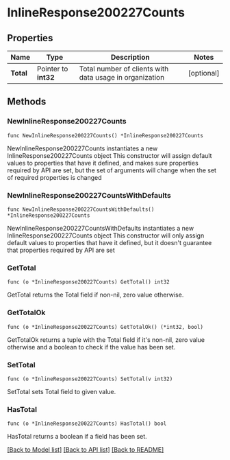 # InlineResponse200227Counts

## Properties

Name | Type | Description | Notes
------------ | ------------- | ------------- | -------------
**Total** | Pointer to **int32** | Total number of clients with data usage in organization | [optional] 

## Methods

### NewInlineResponse200227Counts

`func NewInlineResponse200227Counts() *InlineResponse200227Counts`

NewInlineResponse200227Counts instantiates a new InlineResponse200227Counts object
This constructor will assign default values to properties that have it defined,
and makes sure properties required by API are set, but the set of arguments
will change when the set of required properties is changed

### NewInlineResponse200227CountsWithDefaults

`func NewInlineResponse200227CountsWithDefaults() *InlineResponse200227Counts`

NewInlineResponse200227CountsWithDefaults instantiates a new InlineResponse200227Counts object
This constructor will only assign default values to properties that have it defined,
but it doesn't guarantee that properties required by API are set

### GetTotal

`func (o *InlineResponse200227Counts) GetTotal() int32`

GetTotal returns the Total field if non-nil, zero value otherwise.

### GetTotalOk

`func (o *InlineResponse200227Counts) GetTotalOk() (*int32, bool)`

GetTotalOk returns a tuple with the Total field if it's non-nil, zero value otherwise
and a boolean to check if the value has been set.

### SetTotal

`func (o *InlineResponse200227Counts) SetTotal(v int32)`

SetTotal sets Total field to given value.

### HasTotal

`func (o *InlineResponse200227Counts) HasTotal() bool`

HasTotal returns a boolean if a field has been set.


[[Back to Model list]](../README.md#documentation-for-models) [[Back to API list]](../README.md#documentation-for-api-endpoints) [[Back to README]](../README.md)


